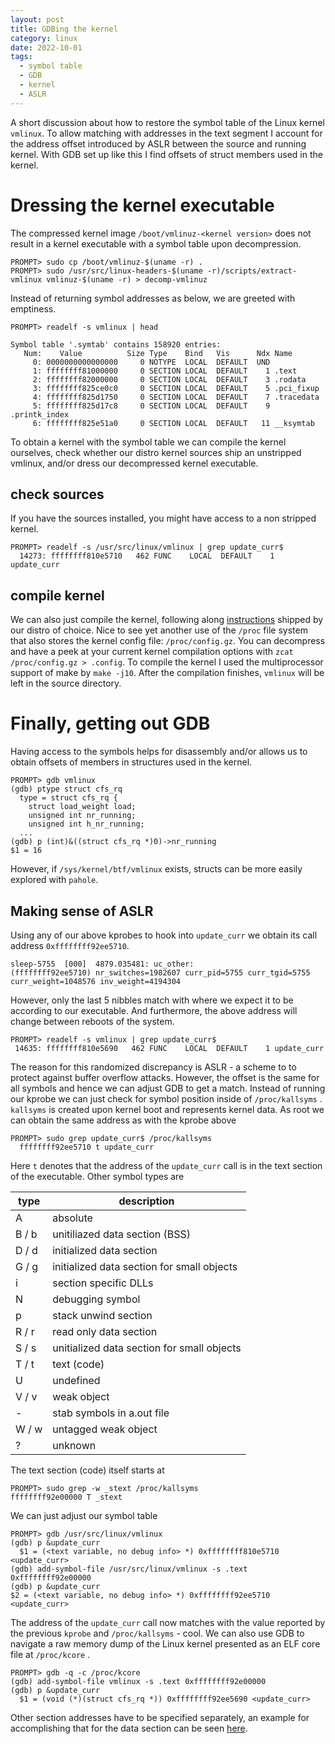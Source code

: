 ```yaml
---
layout: post
title: GDBing the kernel
category: linux 
date: 2022-10-01
tags:
  - symbol table
  - GDB
  - kernel
  - ASLR
---
```

A short discussion about how to restore the symbol table of the Linux kernel `vmlinux`. To allow matching with addresses in the text segment I account for the address offset introduced by ASLR between the source and running kernel. With GDB set up like this I find offsets of struct members used in the kernel.
<!--more-->
# Dressing the kernel executable
The compressed kernel image `/boot/vmlinuz-<kernel version>` does not result in a kernel executable with a symbol table upon decompression. 
```
PROMPT> sudo cp /boot/vmlinuz-$(uname -r) .
PROMPT> sudo /usr/src/linux-headers-$(uname -r)/scripts/extract-vmlinux vmlinuz-$(uname -r) > decomp-vmlinuz
```
Instead of returning symbol addresses as below, we are greeted with emptiness. 
```
PROMPT> readelf -s vmlinux | head

Symbol table '.symtab' contains 158920 entries:
   Num:    Value          Size Type    Bind   Vis      Ndx Name
     0: 0000000000000000     0 NOTYPE  LOCAL  DEFAULT  UND
     1: ffffffff81000000     0 SECTION LOCAL  DEFAULT    1 .text
     2: ffffffff82000000     0 SECTION LOCAL  DEFAULT    3 .rodata
     3: ffffffff825ce0c0     0 SECTION LOCAL  DEFAULT    5 .pci_fixup
     4: ffffffff825d1750     0 SECTION LOCAL  DEFAULT    7 .tracedata
     5: ffffffff825d17c8     0 SECTION LOCAL  DEFAULT    9 .printk_index
     6: ffffffff825e51a0     0 SECTION LOCAL  DEFAULT   11 __ksymtab
```
To obtain a kernel with the symbol table we can compile the kernel ourselves, check whether our distro kernel sources ship an unstripped vmlinux, and/or dress our decompressed kernel executable. 

## check sources
If you have the sources installed, you might have access to a non stripped kernel.
```
PROMPT> readelf -s /usr/src/linux/vmlinux | grep update_curr$
  14273: ffffffff810e5710   462 FUNC    LOCAL  DEFAULT    1 update_curr
```
## compile kernel
We can also just compile the kernel, following along [instructions](https://wiki.archlinux.org/title/Kernel/Traditional_compilation) shipped by our distro of choice. Nice to see yet another use of the `/proc` file system that also stores the kernel config file: `/proc/config.gz`. You can decompress and have a peek at your current kernel compilation options with `zcat /proc/config.gz > .config`. To compile the kernel I used the multiprocessor support of make by `make -j10`. After the compilation finishes, `vmlinux` will be left in the source directory. 

# Finally, getting out GDB
Having access to the symbols helps for disassembly and/or allows us to obtain offsets of members in structures used in the kernel. 
```
PROMPT> gdb vmlinux
(gdb) ptype struct cfs_rq
  type = struct cfs_rq {
	struct load_weight load;
    unsigned int nr_running;
    unsigned int h_nr_running;
  ...
(gdb) p (int)&((struct cfs_rq *)0)->nr_running
$1 = 16
```
However, if `/sys/kernel/btf/vmlinux` exists, structs can be more easily explored with  `pahole`. 

## Making sense of ASLR
Using any of our above kprobes to hook into `update_curr` we obtain its call address `0xffffffff92ee5710`. 
```
sleep-5755  [000]  4879.035481: uc_other:             (ffffffff92ee5710) nr_switches=1982607 curr_pid=5755 curr_tgid=5755 curr_weight=1048576 inv_weight=4194304
```
However, only the last 5 nibbles match with where we expect it to be according to our executable. And furthermore, the above address will change between reboots of the system. 
```
PROMPT> readelf -s vmlinux | grep update_curr$
 14635: ffffffff810e5690   462 FUNC    LOCAL  DEFAULT    1 update_curr
```
The reason for this randomized discrepancy is ASLR - a scheme to to protect against buffer overflow attacks. However, the offset is the same for all symbols and hence we can adjust GDB to get a match. Instead of running our kprobe we can just check for symbol position inside of `/proc/kallsyms` . `kallsyms` is created upon kernel boot and represents kernel data. As root we can obtain the same address as with the kprobe above
```
PROMPT> sudo grep update_curr$ /proc/kallsyms
  ffffffff92ee5710 t update_curr
```
Here `t` denotes that the address of the `update_curr` call is in the text section of the executable. Other symbol types are

| type  | description                                |
| ----- | ------------------------------------------ |
| A     | absolute                                   |
| B / b | unitiliazed data section (BSS)             |
| D / d | initialized data section                   |
| G / g | initialized data section for small objects |
| i     | section specific DLLs                      |
| N     | debugging symbol                           |
| p     | stack unwind section                       |
| R / r | read only data section                     |
| S / s | unitialized data section for small objects |
| T / t | text (code)                                |
| U     | undefined                                  |
| V / v | weak object                                |
| -     | stab symbols in a.out file                 |
| W / w | untagged weak object                       |
| ?     | unknown                                    |

The text section (code) itself starts at
```
PROMPT> sudo grep -w _stext /proc/kallsyms
ffffffff92e00000 T _stext
```
We can just adjust our symbol table
```
PROMPT> gdb /usr/src/linux/vmlinux
(gdb) p &update_curr
  $1 = (<text variable, no debug info> *) 0xffffffff810e5710 <update_curr>
(gdb) add-symbol-file /usr/src/linux/vmlinux -s .text 0xffffffff92e00000
(gdb) p &update_curr
$2 = (<text variable, no debug info> *) 0xffffffff92ee5710 <update_curr>
```
The address of the `update_curr` call now matches with the value reported by the previous `kprobe` and `/proc/kallsyms` - cool. We can also use GDB to navigate a raw memory dump of the Linux kernel presented as an ELF core file at `/proc/kcore` . 
```
PROMPT> gdb -q -c /proc/kcore
(gdb) add-symbol-file vmlinux -s .text 0xffffffff92e00000
(gdb) p &update_curr
  $1 = (void (*)(struct cfs_rq *)) 0xffffffff92ee5690 <update_curr>
```
Other section addresses have to be specified separately, an example for accomplishing that for the data section can be seen [here](https://stackoverflow.com/a/69873364). 


